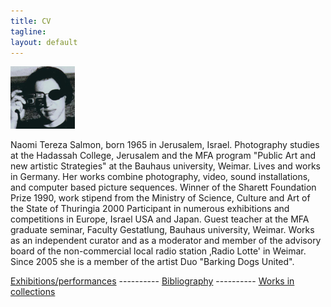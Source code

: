 ```yaml
---
title: CV
tagline: 
layout: default
---
```




 ![nts1 (34K)](cv/nts.jpg)   
  
  
 Naomi Tereza Salmon, born 1965 in Jerusalem, Israel. Photography
studies at the Hadassah College, Jerusalem and the MFA program "Public
Art and new artistic Strategies" at the Bauhaus university, Weimar.
Lives and works in Germany. Her works combine photography, video, sound
installations, and computer based picture sequences. Winner of the
Sharett Foundation Prize 1990, work stipend from the Ministry of
Science, Culture and Art of the State of Thuringia 2000 Participant in
numerous exhibitions and competitions in Europe, Israel USA and Japan.
Guest teacher at the MFA graduate seminar, Faculty Gestatlung, Bauhaus
university, Weimar. Works as an independent curator and as a moderator
and member of the advisory board of the non-commercial local radio
station ‚Radio Lotte' in Weimar. Since 2005 she is a member of the
artist Duo "Barking Dogs United".   
  
  
 [Exhibitions/performances](cv/exhibitions.html) ----------
[Bibliography](cv/bibliography.html) ---------- [Works in
collections](cv/collections.html)
